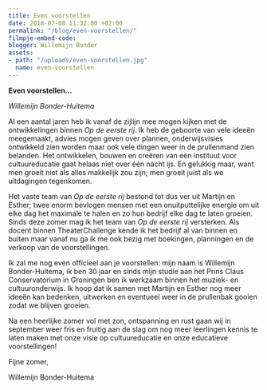 ```yaml
---
title: Even voorstellen
date: 2018-07-08 11:32:00 +02:00
permalink: "/blog/even-voorstellen/"
filmpje-embed-code: 
blogger: Willemijn Bonder
assets:
- path: "/uploads/even-voorstellen.jpg"
  name: even-voorstellen
---
```


**Even voorstellen…**

*Willemijn Bonder-Huitema*

Al een aantal jaren heb ik vanaf de zijlijn mee mogen kijken met de ontwikkelingen binnen *Op de eerste rij*. Ik heb de geboorte van vele ideeën meegemaakt, advies mogen geven over plannen, onderwijsvisies ontwikkeld zien worden maar ook vele dingen weer in de prullenmand zien belanden. Het ontwikkelen, bouwen en creëren van een instituut voor cultuureducatie gaat helaas niet over één nacht ijs. En gelukkig maar, want men groeit niet als alles makkelijk zou zijn; men groeit juist als we uitdagingen tegenkomen. 

Het vaste team van *Op de eerste rij* bestond tot dus ver uit Martijn en Esther; twee enorm bevlogen mensen met een onuitputtelijke energie om uit elke dag het maximale te halen en zo hun bedrijf elke dag te laten groeien. Sinds deze zomer mag ik het team van *Op de eerste rij* versterken. Als docent binnen TheaterChallenge kende ik het bedrijf al van binnen en buiten maar vanaf nu ga ik me ook bezig met boekingen, planningen en de verkoop van de voorstellingen. 

Ik zal me nog even officieel aan je voorstellen: mijn naam is Willemijn Bonder-Huitema, ik ben 30 jaar en sinds mijn studie aan het Prins Claus Conservatorium in Groningen ben ik werkzaam binnen het muziek- en cultuuronderwijs. Ik hoop dat ik samen met Martijn en Esther nog meer ideeën kan bedenken, uitwerken en eventueel weer in de prullenbak gooien zodat we blijven groeien.

Na een heerlijke zomer vol met zon, ontspanning en rust gaan wij in september weer fris en fruitig aan de slag om nog meer leerlingen kennis te laten maken met onze visie op cultuureducatie en onze educatieve voorstellingen!

Fijne zomer,

Willemijn Bonder-Huitema
